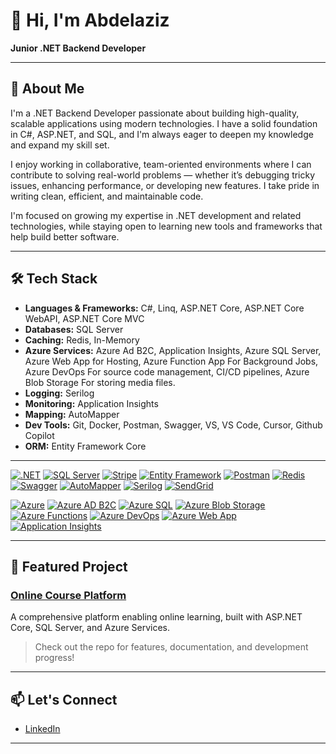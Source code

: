 # 👋 Hi, I'm Abdelaziz

**Junior .NET Backend Developer**  

---

## 🚀 About Me

I'm a .NET Backend Developer passionate about building high-quality, scalable applications using modern technologies. I have a solid foundation in C#, ASP.NET, and SQL, and I'm always eager to deepen my knowledge and expand my skill set.

I enjoy working in collaborative, team-oriented environments where I can contribute to solving real-world problems — whether it’s debugging tricky issues, enhancing performance, or developing new features. I take pride in writing clean, efficient, and maintainable code.

I'm focused on growing my expertise in .NET development and related technologies, while staying open to learning new tools and frameworks that help build better software.

---

## 🛠️ Tech Stack

- **Languages & Frameworks:** C#, Linq, ASP.NET Core, ASP.NET Core WebAPI, ASP.NET Core MVC
- **Databases:** SQL Server
- **Caching:** Redis, In-Memory
- **Azure Services:** Azure Ad B2C, Application Insights, Azure SQL Server, Azure Web App for Hosting, Azure Function App For Background Jobs, Azure DevOps For source code management, CI/CD pipelines, Azure Blob Storage For storing media files.
- **Logging:** Serilog
- **Monitoring:** Application Insights
- **Mapping:** AutoMapper
- **Dev Tools:** Git, Docker, Postman, Swagger, VS, VS Code, Cursor, Github Copilot
- **ORM:** Entity Framework Core

---


[![.NET](https://img.shields.io/badge/.NET-8.0-512BD4?logo=dotnet)](https://dotnet.microsoft.com/)
[![SQL Server](https://img.shields.io/badge/SQL_Server-2019+-CC2927?logo=microsoft-sql-server)](https://www.microsoft.com/sql-server)
[![Stripe](https://img.shields.io/badge/Stripe-626CD9?logo=stripe&logoColor=white)](https://stripe.com)
[![Entity Framework](https://img.shields.io/badge/Entity_Framework_Core-8.0-6DB33F?logo=ef&logoColor=white)](https://docs.microsoft.com/ef/)
[![Postman](https://img.shields.io/badge/Postman-API-orange?logo=postman)](https://www.postman.com/)
[![Redis](https://img.shields.io/badge/Redis-%23DC382D.svg?logo=redis&logoColor=white)](https://redis.io)
[![Swagger](https://img.shields.io/badge/Swagger-UI-85EA2D?logo=swagger)](https://swagger.io/)
[![AutoMapper](https://img.shields.io/badge/AutoMapper-9.0-FF6F00?logo=automapper&logoColor=white)](https://automapper.org/)
[![Serilog](https://img.shields.io/badge/Serilog-Logging-2B2E3A?logo=serilog&logoColor=white)](https://serilog.net/)
[![SendGrid](https://img.shields.io/badge/SendGrid-Email-21A7FF?logo=sendgrid&logoColor=white)](https://sendgrid.com/)


[![Azure](https://img.shields.io/badge/Azure-Cloud-0078D4?logo=microsoft-azure&logoColor=white)](https://azure.microsoft.com/)
[![Azure AD B2C](https://img.shields.io/badge/Azure_AD_B2C-Identity-0078D4?logo=microsoft-azure&logoColor=white)](https://learn.microsoft.com/azure/active-directory-b2c/)
[![Azure SQL](https://img.shields.io/badge/Azure_SQL-Database-0078D4?logo=microsoftazure&logoColor=white)](https://azure.microsoft.com/products/azure-sql/)
[![Azure Blob Storage](https://img.shields.io/badge/Azure_Blob_Storage-Storage-0078D4?logo=microsoft-azure&logoColor=white)](https://azure.microsoft.com/products/storage/blobs/)
[![Azure Functions](https://img.shields.io/badge/Azure_Functions-Serverless-0062AD?logo=azure-functions&logoColor=white)](https://azure.microsoft.com/products/functions/)
[![Azure DevOps](https://img.shields.io/badge/Azure_DevOps-CI/CD-0078D7?logo=azure-devops&logoColor=white)](https://azure.microsoft.com/services/devops/)
[![Azure Web App](https://img.shields.io/badge/Azure_Web_App-Hosting-0078D4?logo=microsoft-azure&logoColor=white)](https://azure.microsoft.com/products/app-service/)
[![Application Insights](https://img.shields.io/badge/Application_Insights-Monitoring-68217A?logo=microsoft-azure&logoColor=white)](https://azure.microsoft.com/products/monitor/)


---
## 🌟 Featured Project

### [Online Course Platform](https://github.com/Abdelaziz2010/Online-course-platform)
A comprehensive platform enabling online learning, built with ASP.NET Core, SQL Server, and Azure Services.  
> Check out the repo for features, documentation, and development progress!

---

## 📫 Let's Connect

- [LinkedIn](https://www.linkedin.com/in/abdelaziz-mohamed-171a8b201/)

---

